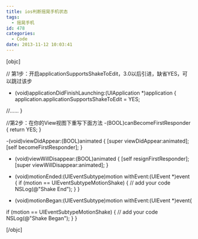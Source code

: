 ```yaml
---
title: ios判断摇晃手机状态
tags:
  - 摇晃手机
id: 478
categories:
  - Code
date: 2013-11-12 10:03:41
---
```


[objc]

// 第1步：开启applicationSupportsShakeToEdit，3.0以后引进，缺省YES，可以跳过该步
- (void)applicationDidFinishLaunching:(UIApplication *)application {
 application.applicationSupportsShakeToEdit = YES;

 //......
}

//第2步：在你的View视图下重写下面方法
-(BOOL)canBecomeFirstResponder {
 return YES;
}

-(void)viewDidAppear:(BOOL)animated {
 [super viewDidAppear:animated];
 [self becomeFirstResponder];
}

- (void)viewWillDisappear:(BOOL)animated {
 [self resignFirstResponder];
 [super viewWillDisappear:animated];
}

- (void)motionEnded:(UIEventSubtype)motion withEvent:(UIEvent *)event
{
 if (motion == UIEventSubtypeMotionShake)
 {
 // add your code
 NSLog(@&quot;Shake End&quot;);
 }
}

- (void)motionBegan:(UIEventSubtype)motion withEvent:(UIEvent *)event{

 if (motion == UIEventSubtypeMotionShake)
 {
 // add your code
 NSLog(@&quot;Shake Began&quot;);
 }
}

[/objc]